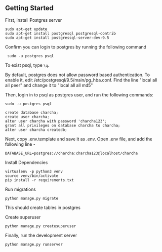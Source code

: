 ## Getting Started

First, install Postgres server

```
sudo apt-get update
sudo apt-get install postgresql postgresql-contrib
sudo apt-get install postgressql-server-dev-9.5
```

Confirm you can login to postgres by running the following command

``` sudo -u postgres psql```

To exist psql, type ```\q```.


By default, postgres does not allow password based authentication. To enable it,
edit /etc/postgresql/9.5/main/pg_hba.conf. Find the line "local all all peer" and change it to "local all all md5"


Then, login in to psql as postgres user, and run the following commands:

```
sudo -u postgres psql

create database charcha;
create user charcha;
alter user charcha with password 'charcha123';
grant all privileges on database charcha to charcha;
alter user charcha createdb;

```

Next, copy .env.template and save it as .env. Open .env file, and add the following line - 

```DATABASE_URL=postgres://charcha:charcha123@localhost/charcha```

Install Dependencies

```
virtualenv -p python3 venv
source venv/bin/activate
pip install -r requirements.txt
```

Run migrations
```
python manage.py migrate
```
This should create tables in postgres


Create superuser 
```
python manage.py createsuperuser 
```

Finally, run the development server 

```
python manage.py runserver
```




